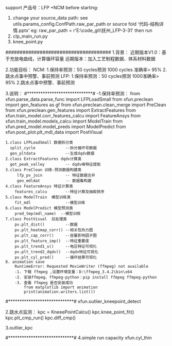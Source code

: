 support 产品号：LFP +NCM
before starting:
1. change your source_data path:
   see utils.params_config.ConfPath.raw_par_path  or source fold '代码-结构详情.pptx'
   eg: raw_par_path = r'E:\code_git\抚州_LFP-3-31'
then run 
2. clp_main_run.py
3. knee_point.py 
 
#####################################
1.背景：
近期版本V1.0：基于充放电曲线，计算循环容量
远期版本：加入工艺制程数据、体系材料数据

2.功能目标：
NCM:
    1.保持率预测：50 cycles预测 1000 cycles 准确率> 95%
    2.跳水点事中预警、事前预测
LFP:
    1.保持率预测：50 cycles预测 1000准确率> 95%
    2.跳水点事中预警、事前预测

3.说明：
#*****************************#
-1.保持率预测：
from xfun.parse_data.parse_func import LFPLoadSmall
from xfun.preclean import gen_features as gf
from xfun.preclean.clean_merge import PreClean
from xfun.preclean.gen_features import ExtractFeatures
from xfun.train_model.corr_features_calcu import FeatureAnsys
from xfun.train_model.models_calcu import ModelTrain
from xfun.pred_model.model_preds import ModelPredict
from xfun.post_plot.plt_mdl_data import PostVisual

    1.class LFPLoadSmall 数据拆分类
      split_cycle             --拆分循环号数据
      gen_pltdata             --生成dqdv数据
    2.class ExtractFeatures dqdv计算类
      get_peak_valley         -- dqdv峰特征提取
    3.class PreClean 训练-预测数据构建类
         lfp_pv_join          -- 特征数据合并
         gen_mdldat           -- 数据集构建
    4.class FeatureAnsys 特征计算类
        features_calcu        --特征计算及抽取排序
    5.class ModelTrain  模型训练类
        fit_mdl               --模型训练
    6.class ModelPredict 模型预测类
        pred_tmp(mdl_name)  --模型训练
    7.class PostVisual  后处理类
        pv.plt_dist()         --数据
        pv.plt_heatmap_corr() --相关性热力图
        pv.plt_cap_corr()     --容量影响因子图
        pv.plt_feature_imp()  --特征重要度
        pv.plt_trend1_u()     --电压特征可视化
        pv.plt_trend2_dqdv()  --dqdv特征可视化
        pv.plt_cyl_pred()     --循环结果可视化
    8. animation save 
        RuntimeError: Requested MovieWriter (ffmpeg) not available
        -1. 下载 ffmpeg ,设置环境变量：D:\ffmpeg_3.4.2\bin\x64
        -2. 安装ffmpeg、ffmpeg-python：pip install ffmpeg ffmpeg-python
        -3. 查看 ffmpeg 是否安装成功
            from matplotlib import animation
            print(animation.writers.list())

#*****************************#
xfun.outlier_kneepoint_detect 

2.跳水点监测：
    kpc = KneeePointCalcu()
    kpc.knee_point_fit()
    kpc.plt_cmp_run()
    kpc.diff_cmp()

3.outlier_kpc


#*****************************#
4.simple run capacity
    xfun.cyl_thin 



